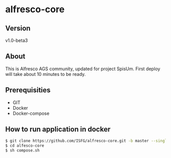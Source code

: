 # alfresco-core
## Version

v1.0-beta3

## About

This is Alfresco AGS community, updated for project SpisUm. First deploy will take about 10 minutes to be ready.

## Prerequisities

- GIT
- Docker
- Docker-compose

## How to run application in docker

```bash
$ git clone https://github.com/ISFG/alfresco-core.git -b master --single-branch alfresco-core
$ cd alfesco-core
$ sh compose.sh
```
